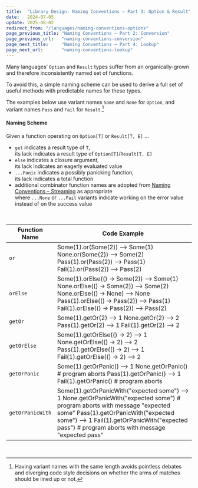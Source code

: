 ```yaml
---
title:  "Library Design: Naming Conventions – Part 3: Option & Result"
date:   2024-07-05
update: 2025-08-02
redirect_from: "/languages/naming-conventions-options"
page_previous_title: "Naming Conventions – Part 2: Conversion"
page_previous_url:   "naming-conventions-conversion"
page_next_title:     "Naming Conventions – Part 4: Lookup"
page_next_url:       "naming-conventions-lookup"
---
```


Many languages’ `Option` and `Result` types suffer from an organically-grown and therefore inconsistently named set of functions.

To avoid this, a simple naming scheme can be used to derive a full set of useful methods with predictable names for these types.

The examples below use variant names `Some` and `None` for `Option`, and variant names `Pass` and `Fail` for `Result`.[^1]

#### Naming Scheme

Given a function operating on `Option[T]` or `Result[T, E]` ...
- `get` indicates a result type of `T`,  
  its lack indicates a result type of `Option[T]`/`Result[T, E]`
- `else` indicates a closure argument,  
  its lack indicates an eagerly evaluated value
- `...Panic` indicates a possibly panicking function,  
  its lack indicates a total function
- additional combinator function names are adopted from [Naming Conventions – Streaming](naming-conventions-streaming) as appropriate  
  where `...None` or `...Fail` variants indicate working on the error value instead of on the success value


<br/>

<table class="table-medium">
  <thead>
    <tr>
      <th style="width: 18%">Function Name</th>
      <th>Code Example</th>
    </tr>
  </thead>
  <tbody>
    <tr>
      <td><code>or</code></td>
      <td class="code">Some(1).or(Some(2))
<span class="result">--> Some(1)</span>
None.or(Some(2))
<span class="result">--> Some(2)</span>
Pass(1).or(Pass(2))
<span class="result">--> Pass(1)</span>
Fail(1).or(Pass(2))
<span class="result">--> Pass(2)</span></td>
    </tr>
    <tr>
      <td><code>orElse</code></td>
      <td class="code">Some(1).orElse(() -> Some(2))
<span class="result">--> Some(1)</span>
None.orElse(() -> Some(2))
<span class="result">--> Some(2)</span>
None.orElse(() -> None)
<span class="result">--> None</span>
Pass(1).orElse(() -> Pass(2))
<span class="result">--> Pass(1)</span>
Fail(1).orElse(() -> Pass(2))
<span class="result">--> Pass(2)</span></td>
    </tr>
    <tr>
      <td><code>getOr</code></td>
      <td class="code">Some(1).getOr(2)
<span class="result">--> 1</span>
None.getOr(2)
<span class="result">--> 2</span>
Pass(1).getOr(2)
<span class="result">--> 1</span>
Fail(1).getOr(2)
<span class="result">--> 2</span></td>
    </tr>
    <tr>
      <td><code>getOrElse</code></td>
      <td class="code">Some(1).getOrElse(() -> 2)
<span class="result">--> 1</span>
None.getOrElse(() -> 2)
<span class="result">--> 2</span>
Pass(1).getOrElse(() -> 2)
<span class="result">--> 1</span>
Fail(1).getOrElse(() -> 2)
<span class="result">--> 2</span></td>
    </tr>
    <tr>
      <td><code>getOrPanic</code></td>
      <td class="code">Some(1).getOrPanic()
<span class="result">--> 1</span>
None.getOrPanic()
<span class="result"># program aborts</span>
Pass(1).getOrPanic()
<span class="result">--> 1</span>
Fail(1).getOrPanic()
<span class="result"># program aborts</span></td>
    </tr>
    <tr>
      <td><code>getOrPanicWith</code></td>
      <td class="code">Some(1).getOrPanicWith("expected some")
<span class="result">--> 1</span>
None.getOrPanicWith("expected some")
<span class="result"># program aborts with message "expected some"</span>
Pass(1).getOrPanicWith("expected some")
<span class="result">--> 1</span>
Fail(1).getOrPanicWith("expected pass")
<span class="result"># program aborts with message "expected pass"</span></td>
    </tr>
  </tbody>
</table>

<br/>

[^1]: Having variant names with the same length avoids pointless debates and diverging code style decisions on whether
      the arms of matches should be lined up or not.